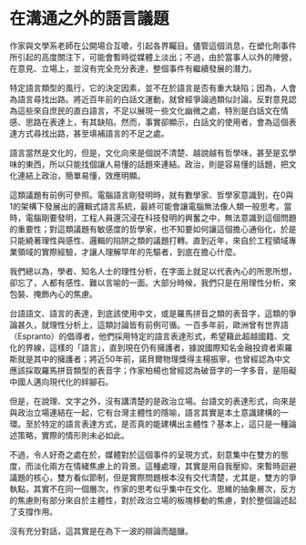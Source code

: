 # 在溝通之外的語言議題

作家與文學系老師在公開場合互嗆，引起各界矚目。儘管這個消息，在塑化劑事件所引起的高度關注下，可能會暫時從媒體上淡出；不過，由於當事人以外的陣營，在意見、立場上，並沒有完全充分表達，整個事件有繼續發展的潛力。
 
特定語言類型的風行，它的決定因素，並不在於語言是否有重大缺陷；因為，人會為語言尋找出路。將近百年前的白話文運動，就曾經爭論過類似討論，反對意見認為這些來自庶民的直白語言，不足以展現一些文化幽微之處，特別是白話文在情感、思路在表達上，有其缺陷。然而，事實卻顯示，白話文的使用者，會為這個表達方式尋找出路，甚至填補語言的不足之處。
 
語言當然是文化的，但是，文化向來是個說不清楚、越說越有哲學味，甚至是玄學味的東西，所以只能找個讓人易懂的話題來連結。政治，則是容易懂的話題，把文化連結上政治，簡單易懂，效應明顯。
 
這類議題有前例可參照。電腦語言剛發明時，就有數學家、哲學家意識到，在0與1的架構下發展出的邏輯式語言系統，最終可能會讓電腦無法像人類一般思考。當時，電腦剛要發明，工程人員還沉浸在科技發明的興奮之中，無法意識到這個問題的重要性；對這類議題有敏感度的哲學家，也不知要如何讓這個擔心通俗化，於是只能繞著理性與感性、邏輯的陷阱之類的議題打轉。直到近年，來自於工程領域專業領域的實際經驗，才讓人理解早年的先驅者，到底在擔心什麼。
 
我們總以為，學者、知名人士的理性分析，在字面上就足以代表內心的所思所想，卻忘了，人都有感性、難以言喻的一面。大部分時候，我們只是在用理性分析，來包裝、掩飾內心的焦慮。
 
台語語文、語言的表達，到底該使用中文，或是羅馬拼音之類的表音字，這類的爭論甚久，就理性分析上，這類討論皆有前例可循。一百多年前，歐洲曾有世界語（Espranto）的倡導者，他們採用特定的語言表達形式，希望藉此超越國籍、文化的界線，這樣的「語言」，直到現在仍有擁護者，據說國際知名金融投資者索羅斯就是其中的擁護者；將近50年前，諾貝爾物理獎得主楊振寧，也曾經認為中文應該採取羅馬拼音類型的表音字；作家柏楊也曾經認為破音字的一字多音，是阻礙中國人邁向現代化的絆腳石。
 
但是，在說理、文字之外，沒有講清楚的是政治立場。台語文的表達形式，向來是與政治立場連結在一起，它有台灣主體性的隱喻，語言其實是本土意識建構的一環。至於特定的語言表達方式，是否真的能建構出主體性？基本上，這只是一種論述策略，實際的情形則未必如此。
 
不過，令人好奇之處在於，媒體對於這個事件的呈現方式，刻意集中在雙方的態度，而淡化兩方在情緒焦慮上的背景。這種處理，其實是用自我壓抑，來暫時迴避議題的核心，雙方看似節制，但是實際問題根本沒有交代清楚，尤其是，雙方的爭執點，其實不在同一個層次，作家的思考似乎集中在文化、思維的抽象層次，反方的焦慮則有部分來自於主體性，對於政治立場的板塊移動的焦慮，對於整個論述起了支撐作用。
 
沒有充分對話，這其實是在為下一波的辯論而醞釀。
